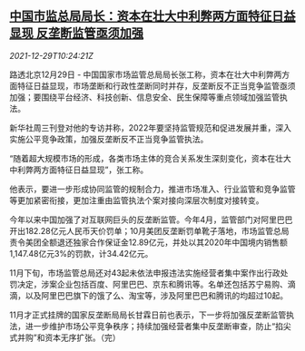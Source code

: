 <!--1640773863000-->
[中国市监总局局长：资本在壮大中利弊两方面特征日益显现 反垄断监管亟须加强](https://cn.reuters.com/article/china-samr-capital-antitrust-1229-idCNKBS2J80K8)
------

<div><i>2021-12-29T10:24:21Z</i></div><p>路透北京12月29日 - 中国国家市场监管总局局长张工称，资本在壮大中利弊两方面特征日益显现，市场垄断和行政性垄断同时并存，反垄断反不正当竞争监管亟须加强；要围绕平台经济、科技创新、信息安全、民生保障等重点领域加强监管执法。</p><p>新华社周三刊登对他的专访并称，2022年要坚持监管规范和促进发展并重，深入实施公平竞争政策，加强反垄断反不正当竞争监管执法。</p><p>“随着超大规模市场的形成，各类市场主体的竞合关系发生深刻变化，资本在壮大中利弊两方面特征日益显现”，张工称。</p><p>他表示，要进一步形成协同监管的规制合力，推进市场准入、行业监管和竞争监管等更加紧密衔接，更加注重由监管执法个案对接向深层次制度对接转变。</p><p>今年以来中国加强了对互联网巨头的反垄断监管。今年4月，监管部门对阿里巴巴开出182.28亿元人民币天价罚单；10月美团反垄断罚单靴子落地，市场监管总局责令美团全额退还独家合作保证金12.89亿元，并处以其2020年中国境内销售额1,147.48亿元3%的罚款，计34.42亿元。</p><p>11月下旬，市场监管总局还对43起未依法申报违法实施经营者集中案作出行政处罚决定，涉案企业包括百度、阿里巴巴、京东和腾讯等。名单还包括苏宁易购、滴滴，以及阿里巴巴旗下的饿了么、淘宝等，涉及阿里巴巴和腾讯的均超过10起。</p><p>11月才正式挂牌的国家反垄断局局长甘霖日前也表示，下一步将加强反垄断监管执法，进一步维护市场公平竞争秩序；持续加强经营者集中反垄断审查，防止“掐尖式并购”和资本无序扩张。（完）</p>
